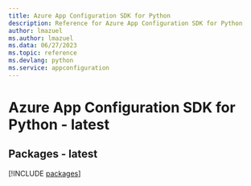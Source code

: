 ```yaml
---
title: Azure App Configuration SDK for Python
description: Reference for Azure App Configuration SDK for Python
author: lmazuel
ms.author: lmazuel
ms.data: 06/27/2023
ms.topic: reference
ms.devlang: python
ms.service: appconfiguration
---
```

# Azure App Configuration SDK for Python - latest
## Packages - latest
[!INCLUDE [packages](app-configuration-index.md)]
